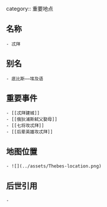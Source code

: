 category:: 重要地点
## 名称
	- 忒拜
## 别名
	- 底比斯——埃及语
## 重要事件
	- [[忒拜建城]]
	- [[俄狄浦斯弑父娶母]]
	- [[七将攻忒拜]]
	- [[后辈英雄攻忒拜]]
## 地图位置
	- ![](../assets/Thebes-location.png)
## 后世引用
	-
